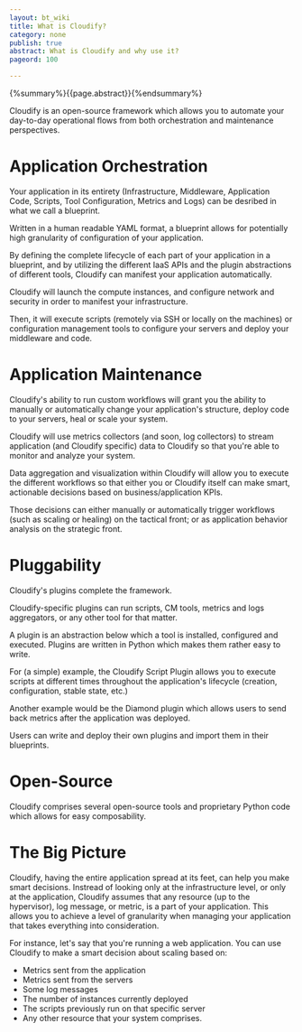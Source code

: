 ```yaml
---
layout: bt_wiki
title: What is Cloudify?
category: none
publish: true
abstract: What is Cloudify and why use it?
pageord: 100

---
```


{%summary%}{{page.abstract}}{%endsummary%}

Cloudify is an open-source framework which allows you to automate your day-to-day operational flows from both orchestration and maintenance perspectives.


# Application Orchestration

Your application in its entirety (Infrastructure, Middleware, Application Code, Scripts, Tool Configuration, Metrics and Logs) can be desribed in what we call a blueprint.

Written in a human readable YAML format, a blueprint allows for potentially high granularity of configuration of your application.

By defining the complete lifecycle of each part of your application in a blueprint, and by utilizing the different IaaS APIs and the plugin abstractions of different tools, Cloudify can manifest your application automatically.

Cloudify will launch the compute instances, and configure network and security in order to manifest your infrastructure.

Then, it will execute scripts (remotely via SSH or locally on the machines) or configuration management tools to configure your servers and deploy your middleware and code.


# Application Maintenance

Cloudify's ability to run custom workflows will grant you the ability to manually or automatically change your application's structure, deploy code to your servers, heal or scale your system.

Cloudify will use metrics collectors (and soon, log collectors) to stream application (and Cloudify specific) data to Cloudify so that you're able to monitor and analyze your system.

Data aggregation and visualization within Cloudify will allow you to execute the different workflows so that either you or Cloudify itself can make smart, actionable decisions based on business/application KPIs.

Those decisions can either manually or automatically trigger workflows (such as scaling or healing) on the tactical front; or as application behavior analysis on the strategic front.


# Pluggability

Cloudify's plugins complete the framework.

Cloudify-specific plugins can run scripts, CM tools, metrics and logs aggregators, or any other tool for that matter.

A plugin is an abstraction below which a tool is installed, configured and executed. Plugins are written in Python which makes them rather easy to write.

For (a simple) example, the Cloudify Script Plugin allows you to execute scripts at different times throughout the application's lifecycle (creation, configuration, stable state, etc.)

Another example would be the Diamond plugin which allows users to send back metrics after the application was deployed.

Users can write and deploy their own plugins and import them in their blueprints.


# Open-Source

Cloudify comprises several open-source tools and proprietary Python code which allows for easy composability.


# The Big Picture

Cloudify, having the entire application spread at its feet, can help you make smart decisions. Instread of looking only at the infrastructure level, or only at the application, Cloudify assumes that any resource (up to the hypervisor), log message, or metric, is a part of your application. This allows you to achieve a level of granularity when managing your application that takes everything into consideration.

For instance, let's say that you're running a web application. You can use Cloudify to make a smart decision about scaling based on:

* Metrics sent from the application
* Metrics sent from the servers
* Some log messages
* The number of instances currently deployed
* The scripts previously run on that specific server
* Any other resource that your system comprises.
